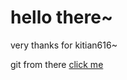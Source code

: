 # hello there~

very thanks for kitian616~

git from there
[click me](https://github.com/kitian616/jekyll-TeXt-theme)